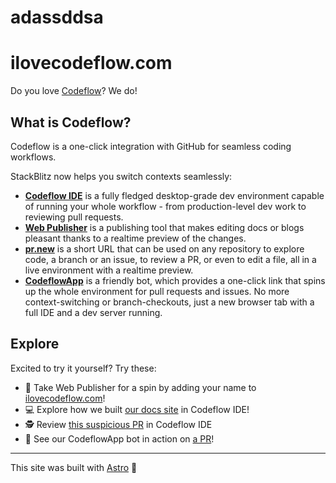 # adassddsa
# ilovecodeflow.com

Do you love [Codeflow](https://developer.stackblitz.com/codeflow/what-is-codeflow)? We do!


## What is Codeflow?

Codeflow is a one-click integration with GitHub for seamless coding workflows.

StackBlitz now helps you switch contexts seamlessly:

- [**Codeflow IDE**](https://developer.stackblitz.com/codeflow/working-in-codeflow-ide) is a fully fledged desktop-grade dev environment capable of running your whole workflow - from production-level dev work to reviewing pull requests.
- [**Web Publisher**](https://developer.stackblitz.com/codeflow/content-updates-with-web-publisher) is a publishing tool that makes editing docs or blogs pleasant thanks to a realtime preview of the changes.
- [**pr.new**](https://developer.stackblitz.com/codeflow/using-pr-new) is a short URL that can be used on any repository to explore code, a branch or an issue, to review a PR, or even to edit a file, all in a live environment with a realtime preview.
- [**CodeflowApp**](https://developer.stackblitz.com/codeflow/integrating-codeflowapp-bot) is a friendly bot, which provides a one-click link that spins up the whole environment for pull requests and issues. No more context-switching or branch-checkouts, just a new browser tab with a full IDE and a dev server running.

## Explore

Excited to try it yourself? Try these:
- 📝 Take Web Publisher for a spin by adding your name to [ilovecodeflow.com](https://ilovecodeflow.com/)!
- 💻 Explore how we built [our docs site](https://pr.new/github.com/stackblitz/docs) in Codeflow IDE!
- 🕵️ Review [this suspicious PR](https://pr.new/stackblitz/docs/pull/40) in Codeflow IDE
- 🤖 See our CodeflowApp bot in action on [a PR](https://github.com/stackblitz/docs/pull/40#issue-1404169268)!

---
This site was built with [Astro](https://astro.build/) 💙
